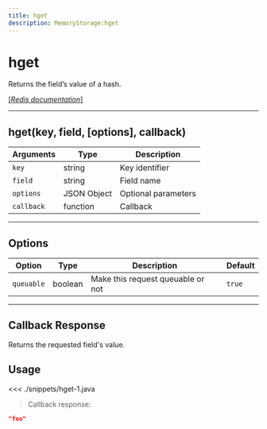 ```yaml
---
title: hget
description: MemoryStorage:hget
---
```


# hget

Returns the field’s value of a hash.

[[_Redis documentation_]](https://redis.io/commands/hget)

---

## hget(key, field, [options], callback)

| Arguments  | Type        | Description         |
| ---------- | ----------- | ------------------- |
| `key`      | string      | Key identifier      |
| `field`    | string      | Field name          |
| `options`  | JSON Object | Optional parameters |
| `callback` | function    | Callback            |

---

## Options

| Option     | Type    | Description                       | Default |
| ---------- | ------- | --------------------------------- | ------- |
| `queuable` | boolean | Make this request queuable or not | `true`  |

---

## Callback Response

Returns the requested field's value.

## Usage

<<< ./snippets/hget-1.java

> Callback response:

```json
"foo"
```
